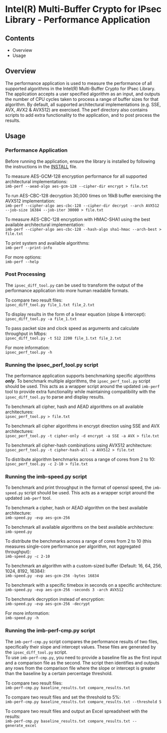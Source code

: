 # Intel(R) Multi-Buffer Crypto for IPsec Library - Performance Application

## Contents

- Overview
- Usage

## Overview
The performance application is used to measure the performance of all supported algorithms in the Intel(R) Multi-Buffer Crypto for IPsec Library.
The application accepts a user specified algorithm as an input, and outputs the number of CPU cycles taken to process a range of buffer sizes for that algorithm.
By default, all supported architectural implementations (e.g. SSE, AVX, AVX2 & AVX512) are exercised. 
The perf directory also contains scripts to add extra functionality to the application, and to post process the results.  

## Usage

### Performance Application
Before running the application, ensure the library is installed by following the instructions
in the [INSTALL](https://github.com/intel/intel-ipsec-mb/blob/main/INSTALL.md#installation) file.  

To measure AES-GCM-128 encryption performance for all supported architectural implementations:  
`imb-perf --aead-algo aes-gcm-128 --cipher-dir encrypt > file.txt`  

To run AES-CBC-128 decryption 30,000 times on 16kB buffer exercising the AVX512 implementation:  
`imb-perf --cipher-algo aes-cbc-128 --cipher-dir decrypt --arch AVX512 --job-size 16384 --job-iter 30000 > file.txt`  

To measure AES-CBC-128 encryption with HMAC-SHA1 using the best available architectural implementation:  
`imb-perf --cipher-algo aes-cbc-128 --hash-algo sha1-hmac --arch-best > file.txt`  

To print system and available algorithms:  
`imb-perf --print-info`  

For more options:  
`imb-perf --help`  

### Post Processing

The `ipsec_diff_tool.py` can be used to transform the output of the performance application into more human readable formats.  

To compare two result files:  
`ipsec_diff_tool.py file_1.txt file_2.txt`  

To display results in the form of a linear equation (slope & intercept):  
`ipsec_diff_tool.py -a file_1.txt`  

To pass packet size and clock speed as arguments and calculate throughput in Mbps:  
 `ipsec_diff_tool.py -t 512 2200 file_1.txt file_2.txt`  

For more information:  
`ipsec_perf_tool.py -h`  


### Running the ipsec_perf_tool.py script

The performance application supports benchmarking specific algorithms **_only_**. To benchmark multiple algorithms, the `ipsec_perf_tool.py` script should be used.
This acts as a wrapper script around the updated `imb-perf` tool to provide extra functionality while maintaining compatibility with the `ipsec_diff_tool.py` to parse and display results.

To benchmark all cipher, hash and AEAD algorithms on all available architectures:   
`ipsec_perf_tool.py > file.txt`  

To benchmark all cipher algorithms in encrypt direction using SSE and AVX architectures:  
`ipsec_perf_tool.py -t cipher-only -d encrypt -a SSE -a AVX > file.txt`  

To benchmark all cipher-hash combinations using AVX512 architecture:  
`ipsec_perf_tool.py -t cipher-hash-all -a AVX512 > file.txt`  

To distribute algorithm benchmarks across a range of cores from 2 to 10:  
`ipsec_perf_tool.py -c 2-10 > file.txt`  


### Running the imb-speed.py script

To benchmark and print throughput in the format of openssl speed, the `imb-speed.py` script should be used.
This acts as a wrapper script around the updated `imb-perf` tool.  

To benchmark a cipher, hash or AEAD algorithm on the best available architecture:  
`imb-speed.py -evp aes-gcm-256`  

To benchmark all available algorithms on the best available architecture:  
`imb-speed.py`  

To distribute the benchmarks across a range of cores from 2 to 10 (this measures single-core performance 
per algorithm, not aggregated throughput):  
`imb-speed.py -c 2-10`  

To benchmark an algorithm with a custom-sized buffer (Default: 16, 64, 256, 1024, 8192, 16384):  
`imb-speed.py -evp aes-gcm-256 -bytes 16834`  

To benchmark with a specific timebox in seconds on a specific architecture:  
`imb-speed.py -evp aes-gcm-256 -seconds 3 -arch AVX512`  

To benchmark decryption instead of encryption:  
`imb-speed.py -evp aes-gcm-256 -decrypt`  

For more information:  
`imb-speed.py -h`  


### Running the imb-perf-cmp.py script

The `imb-perf-cmp.py` script compares the performance results of two files, specifically their slope and intercept values. 
These files are generated by the `ipsec_diff_tool.py` script.  
To use `imb-perf-cmp.py`, you need to provide a baseline file as the first input and a comparison file as the second. 
The script then identifies and outputs any rows from the comparison file where the slope or intercept is greater than the baseline by a certain percentage threshold.

To compare two result files:  
`imb-perf-cmp.py baseline_results.txt compare_results.txt`  

To compare two result files and set the threshold to 5%:  
`imb-perf-cmp.py baseline_results.txt compare_results.txt --threshold 5`  

To compare two result files and output an Excel spreadsheet with the results:  
`imb-perf-cmp.py baseline_results.txt compare_results.txt --generate_excel`  
